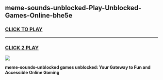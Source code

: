 
## meme-sounds-unblocked-Play-Unblocked-Games-Online-bhe5e
<h3>
<a href="https://premium76.site?title=meme-sounds-unblocked&ref=25A">CLICK TO PLAY</a></h3>
<hr>

<h3>
<a href="https://premium76.site?title=meme-sounds-unblocked&ref=25A">CLICK 2 PLAY</a>
  
</h3>

<a href="https://premium76.site?title=meme-sounds-unblocked&ref=25A"><img src="https://clearcache.store/games.png"></a>


**meme-sounds-unblocked games unblocked: Your Gateway to Fun and Accessible Online Gaming**
